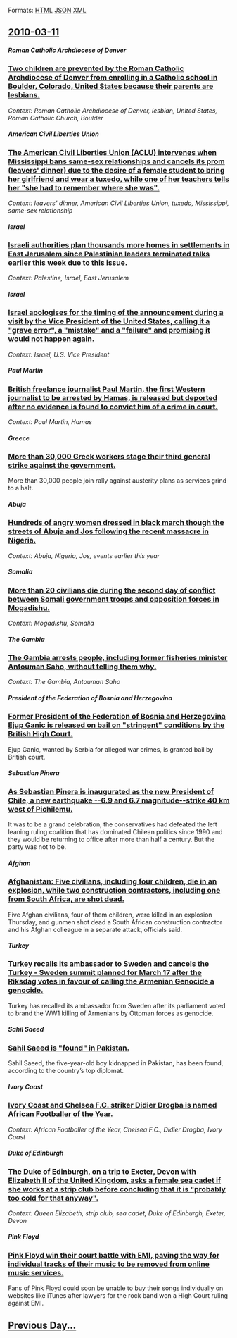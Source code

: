 
Formats: [HTML](2010/03/11/index.html)  [JSON](2010/03/11/index.json)  [XML](2010/03/11/index.xml)  

## [2010-03-11](/news/2010/03/11/index.md)

##### Roman Catholic Archdiocese of Denver
### [Two children are prevented by the Roman Catholic Archdiocese of Denver from enrolling in a Catholic school in Boulder, Colorado, United States because their parents are lesbians. ](/news/2010/03/11/two-children-are-prevented-by-the-roman-catholic-archdiocese-of-denver-from-enrolling-in-a-catholic-school-in-boulder-colorado-united-stat.md)
_Context: Roman Catholic Archdiocese of Denver, lesbian, United States, Roman Catholic Church, Boulder_

##### American Civil Liberties Union
### [The American Civil Liberties Union (ACLU) intervenes when Mississippi bans same-sex relationships and cancels its prom (leavers' dinner) due to the desire of a female student to bring her girlfriend and wear a tuxedo, while one of her teachers tells her "she had to remember where she was". ](/news/2010/03/11/the-american-civil-liberties-union-aclu-intervenes-when-mississippi-bans-same-sex-relationships-and-cancels-its-prom-leavers-dinner-due.md)
_Context: leavers' dinner, American Civil Liberties Union, tuxedo, Mississippi, same-sex relationship_

##### Israel
### [Israeli authorities plan thousands more homes in settlements in East Jerusalem since Palestinian leaders terminated talks earlier this week due to this issue. ](/news/2010/03/11/israeli-authorities-plan-thousands-more-homes-in-settlements-in-east-jerusalem-since-palestinian-leaders-terminated-talks-earlier-this-week.md)
_Context: Palestine, Israel, East Jerusalem_

##### Israel
### [Israel apologises for the timing of the announcement during a visit by the Vice President of the United States, calling it a "grave error", a "mistake" and a "failure" and promising it would not happen again. ](/news/2010/03/11/israel-apologises-for-the-timing-of-the-announcement-during-a-visit-by-the-vice-president-of-the-united-states-calling-it-a-grave-error.md)
_Context: Israel, U.S. Vice President_

##### Paul Martin
### [British freelance journalist Paul Martin, the first Western journalist to be arrested by Hamas, is released but deported after no evidence is found to convict him of a crime in court. ](/news/2010/03/11/british-freelance-journalist-paul-martin-the-first-western-journalist-to-be-arrested-by-hamas-is-released-but-deported-after-no-evidence-i.md)
_Context: Paul Martin, Hamas_

##### Greece
### [More than 30,000 Greek workers stage their third general strike against the government. ](/news/2010/03/11/more-than-30-000-greek-workers-stage-their-third-general-strike-against-the-government.md)
More than 30,000 people join rally against austerity plans as services grind to a halt.

##### Abuja
### [Hundreds of angry women dressed in black march though the streets of Abuja and Jos following the recent massacre in Nigeria. ](/news/2010/03/11/hundreds-of-angry-women-dressed-in-black-march-though-the-streets-of-abuja-and-jos-following-the-recent-massacre-in-nigeria.md)
_Context: Abuja, Nigeria, Jos, events earlier this year_

##### Somalia
### [More than 20 civilians die during the second day of conflict between Somali government troops and opposition forces in Mogadishu. ](/news/2010/03/11/more-than-20-civilians-die-during-the-second-day-of-conflict-between-somali-government-troops-and-opposition-forces-in-mogadishu.md)
_Context: Mogadishu, Somalia_

##### The Gambia
### [The Gambia arrests people, including former fisheries minister Antouman Saho, without telling them why. ](/news/2010/03/11/the-gambia-arrests-people-including-former-fisheries-minister-antouman-saho-without-telling-them-why.md)
_Context: The Gambia, Antouman Saho_

##### President of the Federation of Bosnia and Herzegovina
### [Former President of the Federation of Bosnia and Herzegovina Ejup Ganic is released on bail on "stringent" conditions by the British High Court. ](/news/2010/03/11/former-president-of-the-federation-of-bosnia-and-herzegovina-ejup-gania-is-released-on-bail-on-stringent-conditions-by-the-british-high-c.md)
Ejup Ganic, wanted by Serbia for alleged war crimes, is granted bail by British court.

##### Sebastian Pinera
### [As Sebastian Pinera is inaugurated as the new President of Chile, a new earthquake --6.9 and 6.7 magnitude--strike 40 km west of Pichilemu. ](/news/2010/03/11/as-sebastia-n-pia-era-is-inaugurated-as-the-new-president-of-chile-a-new-earthquake-a6-9-and-6-7-magnitudeastrike-40-km-west-of-pichile.md)
It was to be a grand celebration, the conservatives had defeated the left leaning ruling coalition that has dominated Chilean politics since 1990 and they would be returning to office after more than half a century. But the party was not to be.

##### Afghan
### [Afghanistan: Five civilians, including four children, die in an explosion, while two construction contractors, including one from South Africa, are shot dead. ](/news/2010/03/11/afghanistan-five-civilians-including-four-children-die-in-an-explosion-while-two-construction-contractors-including-one-from-south-afri.md)
Five Afghan civilians, four of them children, were killed in an explosion Thursday, and gunmen shot dead a South African construction contractor and his Afghan colleague in a separate attack, officials said.

##### Turkey
### [Turkey recalls its ambassador to Sweden and cancels the Turkey - Sweden summit planned for March 17 after the Riksdag votes in favour of calling the Armenian Genocide a genocide. ](/news/2010/03/11/turkey-recalls-its-ambassador-to-sweden-and-cancels-the-turkey-sweden-summit-planned-for-march-17-after-the-riksdag-votes-in-favour-of-cal.md)
Turkey has recalled its ambassador from Sweden after its parliament voted to brand the WW1 killing of Armenians by Ottoman forces as genocide.

##### Sahil Saeed
### [Sahil Saeed is "found" in Pakistan. ](/news/2010/03/11/sahil-saeed-is-found-in-pakistan.md)
Sahil Saeed, the five-year-old boy kidnapped in Pakistan, has been found, according to the country&rsquo;s top diplomat.

##### Ivory Coast
### [Ivory Coast and Chelsea F.C. striker Didier Drogba is named African Footballer of the Year. ](/news/2010/03/11/ivory-coast-and-chelsea-f-c-striker-didier-drogba-is-named-african-footballer-of-the-year.md)
_Context: African Footballer of the Year, Chelsea F.C., Didier Drogba, Ivory Coast_

##### Duke of Edinburgh
### [The Duke of Edinburgh, on a trip to Exeter, Devon with Elizabeth II of the United Kingdom, asks a female sea cadet if she works at a strip club before concluding that it is "probably too cold for that anyway". ](/news/2010/03/11/the-duke-of-edinburgh-on-a-trip-to-exeter-devon-with-elizabeth-ii-of-the-united-kingdom-asks-a-female-sea-cadet-if-she-works-at-a-strip-c.md)
_Context: Queen Elizabeth, strip club, sea cadet, Duke of Edinburgh, Exeter, Devon_

##### Pink Floyd
### [Pink Floyd win their court battle with EMI, paving the way for individual tracks of their music to be removed from online music services. ](/news/2010/03/11/pink-floyd-win-their-court-battle-with-emi-paving-the-way-for-individual-tracks-of-their-music-to-be-removed-from-online-music-services.md)
Fans of Pink Floyd could soon be unable to buy their songs individually on websites like iTunes after lawyers for the rock band won a High Court ruling against EMI.

## [Previous Day...](/news/2010/03/10/index.md)

